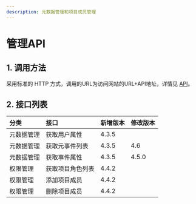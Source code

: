 ```yaml
---
description: 元数据管理和项目成员管理
---
```


# 管理API

## 1. 调用方法

采用标准的 HTTP 方式，调用的URL为访问网站的URL+API地址，详情见 [API](../)。

## 2. 接口列表

| 分类 | 接口 | 新增版本 | 修改版本 |
| :--- | :--- | :--- | :--- |
| 元数据管理 | 获取用户属性 | 4.3.5 |  |
| 元数据管理 | 获取元事件列表 | 4.3.5 | 4.6 |
| 元数据管理 | 获取事件属性 | 4.3.5 | 4.5.0 |
| 权限管理 | 获取项目角色列表 | 4.4.2 |  |
| 权限管理 | 添加项目成员 | 4.4.2 |  |
| 权限管理 | 删除项目成员 | 4.4.2 |  |

